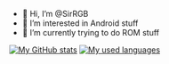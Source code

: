 - 👋 Hi, I’m @SirRGB
- 👀 I’m interested in Android stuff
- 🌱 I’m currently trying to do ROM stuff

[![My GitHub stats](https://github-readme-stats.vercel.app/api?username=SirRGB&show_icons=true&theme=dark&hide_border=false)](https://github.com/SirRGB)
[![My used languages](https://github-readme-stats.vercel.app/api/top-langs/?username=SirRGB&langs_count=14&theme=dark&layout=compact)](https://github.com/SirRGB)
